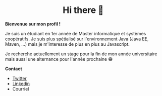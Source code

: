 ### <h1 align="center">Hi there 👋</h1>
**Bienvenue sur mon profil !**

Je suis un étudiant en 1er année de Master informatique et systèmes coopératifs. Je suis plus spétialisé sur l'environnement Java (Java EE, Maven, ...) mais je m'interesse de plus en plus au Javascript.

Je recherche actuellement un stage pour la fin de mon année universitaire mais aussi une alternance pour l'année prochaine 😁

**Contact** 
- <a href="https://twitter.com/kitschminyof">Twitter</a>
- <a href="https://www.linkedin.com/in/stephan-kitschminyof-2625b91bb/">Linkedin</a>
- <a hred="Stephan.Kitschminyof@etu.univ-savoie.fr">Courriel</a>


